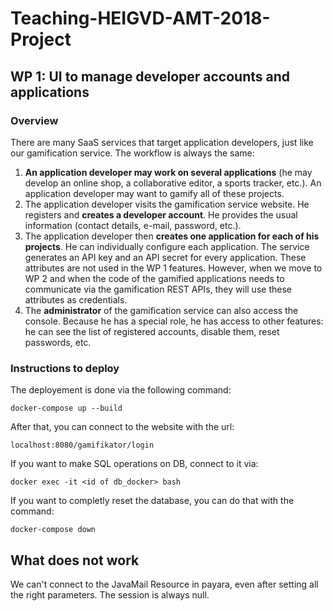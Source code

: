 # Teaching-HEIGVD-AMT-2018-Project


## WP 1: UI to manage developer accounts and applications

### Overview

There are many SaaS services that target application developers, just like our gamification service. The workflow is always the same:

1. **An application developer may work on several applications** (he may develop an online shop, a collaborative editor, a sports tracker, etc.). An application developer may want to gamify all of these projects.
2. The application developer visits the gamification service website. He registers and **creates a developer account**. He provides the usual information (contact details, e-mail, password, etc.).
3. The application developer then **creates one application for each of his projects**. He can individually configure each application. The service generates an API key and an API secret for every application. These attributes are not used in the WP 1 features. However, when we move to WP 2 and when the code of the gamified applications needs to communicate via the gamification REST APIs, they will use these attributes as credentials.
4. The **administrator** of the gamification service can also access the console. Because he has a special role, he has access to other features: he can see the list of registered accounts, disable them, reset passwords, etc.


### Instructions to deploy
The deployement is done via the following command:

    docker-compose up --build

After that, you can connect to the website with the url:

    localhost:8080/gamifikator/login
    
If you want to make SQL operations on DB, connect to it via:

    docker exec -it <id of db_docker> bash

If you want to completly reset the database, you can do that with the command:

    docker-compose down
    
## What does not work
We can't connect to the JavaMail Resource in payara, even after setting all the right parameters. The session is always null.